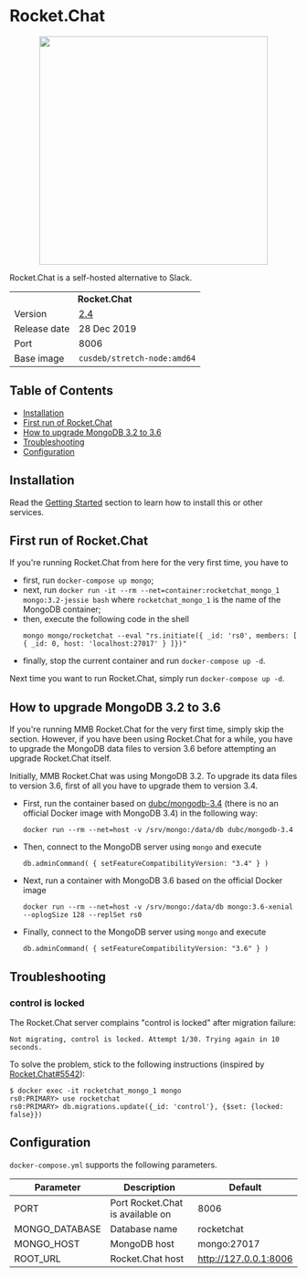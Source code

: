 # Rocket.Chat

<p align="center">
    <img src="logo.svg" width="400">
</p>

Rocket.Chat is a self-hosted alternative to Slack.

<table>
  <tr>
    <td align="center" colspan="2"><b>Rocket.Chat</b></td>
  </tr>
  <tr>
    <td>Version</td>
    <td><a href="https://github.com/RocketChat/Rocket.Chat/releases/tag/2.4.0">2.4</a></td>
  </tr>
  <tr>
    <td>Release date</td>
    <td>28 Dec 2019</td>
  </tr>
  <tr>
    <td>Port</td>
    <td>8006</td>
  </tr> 
  <tr>
    <td valign="top">Base image</td>
    <td><code>cusdeb/stretch-node:amd64</code></td>
  </tr>
</table>

## Table of Contents

* [Installation](#installation)
* [First run of Rocket.Chat](#first-run-of-rocketchat)
* [How to upgrade MongoDB 3.2 to 3.6](#how-to-upgrade-mongodb-32-to-36)
* [Troubleshooting](#troubleshooting)
* [Configuration](#configuration)

## Installation

Read the [Getting Started](https://github.com/tolstoyevsky/mmb#getting-started) section to learn how to install this or other services.

## First run of Rocket.Chat

If you're running Rocket.Chat from here for the very first time, you have to
* first, run `docker-compose up mongo`;
* next, run `docker run -it --rm --net=container:rocketchat_mongo_1 mongo:3.2-jessie bash` where `rocketchat_mongo_1` is the name of the MongoDB container;
* then, execute the following code in the shell
  ```
  mongo mongo/rocketchat --eval "rs.initiate({ _id: 'rs0', members: [ { _id: 0, host: 'localhost:27017' } ]})"
  ```
* finally, stop the current container and run `docker-compose up -d`.

Next time you want to run Rocket.Chat, simply run `docker-compose up -d`.

## How to upgrade MongoDB 3.2 to 3.6

If you're running MMB Rocket.Chat for the very first time, simply skip the section. However, if you have been using Rocket.Chat for a while, you have to upgrade the MongoDB data files to version 3.6 before attempting an upgrade Rocket.Chat itself.

Initially, MMB Rocket.Chat was using MongoDB 3.2. To upgrade its data files to version 3.6, first of all you have to upgrade them to version 3.4.

* First, run the container based on [dubc/mongodb-3.4](https://hub.docker.com/r/dubc/mongodb-3.4) (there is no an official Docker image with MongoDB 3.4) in the following way:

  ```
  docker run --rm --net=host -v /srv/mongo:/data/db dubc/mongodb-3.4
  ```

* Then, connect to the MongoDB server using `mongo` and execute

  ```
  db.adminCommand( { setFeatureCompatibilityVersion: "3.4" } )
  ```

* Next, run a container with MongoDB 3.6 based on the official Docker image

  ```
  docker run --rm --net=host -v /srv/mongo:/data/db mongo:3.6-xenial --oplogSize 128 --replSet rs0
  ```

* Finally, connect to the MongoDB server using `mongo` and execute

  ```
  db.adminCommand( { setFeatureCompatibilityVersion: "3.6" } )
  ```

## Troubleshooting

### control is locked

The Rocket.Chat server complains "control is locked" after migration failure:

```
Not migrating, control is locked. Attempt 1/30. Trying again in 10 seconds.
```

To solve the problem, stick to the following instructions (inspired by [Rocket.Chat#5542](https://github.com/RocketChat/Rocket.Chat/issues/5542)):

```
$ docker exec -it rocketchat_mongo_1 mongo
rs0:PRIMARY> use rocketchat
rs0:PRIMARY> db.migrations.update({_id: 'control'}, {$set: {locked: false}})
```

## Configuration

`docker-compose.yml` supports the following parameters.

| Parameter      | Description                      | Default               |
| -------------- | -------------------------------- | --------------------- |
| PORT           | Port Rocket.Chat is available on | 8006                  |
| MONGO_DATABASE | Database name                    | rocketchat            |
| MONGO_HOST     | MongoDB host                     | mongo:27017           |
| ROOT_URL       | Rocket.Chat host                 | http://127.0.0.1:8006 |
